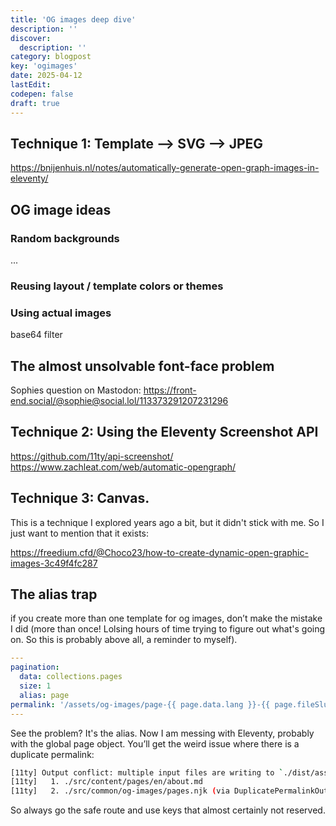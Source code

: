 ```yaml
---
title: 'OG images deep dive'
description: ''
discover:
  description: ''
category: blogpost
key: 'ogimages'
date: 2025-04-12
lastEdit:
codepen: false
draft: true
---
```


## Technique 1: Template --> SVG --> JPEG

https://bnijenhuis.nl/notes/automatically-generate-open-graph-images-in-eleventy/

## OG image ideas

### Random backgrounds

...

### Reusing layout / template colors or themes

### Using actual images

base64 filter



## The almost unsolvable font-face problem

Sophies question on Mastodon: https://front-end.social/@sophie@social.lol/113373291207231296

## Technique 2: Using the Eleventy Screenshot API

https://github.com/11ty/api-screenshot/
https://www.zachleat.com/web/automatic-opengraph/

## Technique 3: Canvas.

This is a technique I explored years ago a bit, but it didn't stick with me. So I just want to mention that it exists:

https://freedium.cfd/@Choco23/how-to-create-dynamic-open-graphic-images-3c49f4fc287

## The alias trap

if you create more than one template for og images, don’t make the mistake I did (more than once! Lolsing hours of time trying to figure out what's going on. So this is probably above all, a reminder to myself).

```yaml
---
pagination:
  data: collections.pages
  size: 1
  alias: page
permalink: '/assets/og-images/page-{{ page.data.lang }}-{{ page.fileSlug | slugify }}.html'
---
```

See the problem? It's the alias. Now I am messing with Eleventy, probably with the global page object. You’ll get the weird issue where there is a duplicate permalink:

```bash
[11ty] Output conflict: multiple input files are writing to `./dist/assets/og-images/page-en-about.html`. Use distinct `permalink` values to resolve this conflict.
[11ty]   1. ./src/content/pages/en/about.md
[11ty]   2. ./src/common/og-images/pages.njk (via DuplicatePermalinkOutputError)
```

So always go the safe route and use keys that almost certainly not reserved.

